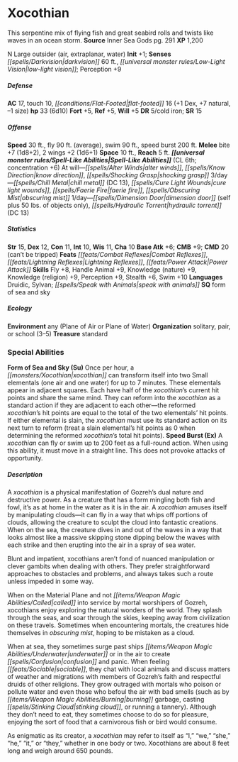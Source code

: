 ﻿---
cssclass: [monsters]
title1: Xocothian
desc_short: This serpentine mix of flying fish and great seabird rolls and twists
  like waves in an ocean storm.
title2: Xocothian
CR: 4
sources:
- name: Inner Sea Gods
  page: 291
  link: http://paizo.com/products/btpy94wj?Pathfinder-Campaign-Setting-Inner-Sea-Gods-Hardcover
XP: 1200
alignment: N
size: Large
type: outsider
subtypes:
- air
- extraplanar
- water
initiative:
  bonus: 1
senses:
  darkvision: 60
  low-light vision: true
AC:
  AC: 17
  touch: 10
  flat_footed: 16
  components:
    dex: 1
    natural: 7
    size: -1
HP:
  HP: 33
  long: 6d10
saves:
  fort: 5
  ref: 5
  will: 5
DR:
- amount: 5
  weakness: cold iron
SR: 15
speeds:
  base: 30
  fly: 90
  fly_maneuverability: average
  swim: 90
  speed burst: 200
attacks:
  melee:
  - - text: bite +7 (1d8+2)
      entries:
      - - damage: 1d8+2
      attack: bite
      bonus:
      - 7
    - text: 2 wings +2 (1d6+1)
      entries:
      - - damage: 1d6+1
      count: 2
      attack: wings
      bonus:
      - 2
space: 10
reach: 5
spell_like_abilities:
  entries:
  - superscripts:
    - APG
    name: alter winds
    source: default
    freq: At will
  - name: know direction
    source: default
    freq: At will
  - name: shocking grasp
    source: default
    freq: At will
  - name: chill metal
    source: default
    freq: 3/day
    DC: 13
  - name: cure light wounds
    source: default
    freq: 3/day
  - name: faerie fire
    source: default
    freq: 3/day
  - name: obscuring mist
    source: default
    freq: 3/day
  - name: dimension door
    source: default
    freq: 1/day
    other: self plus 50 lbs. of objects only
  - superscripts:
    - APG
    name: hydraulic torrent
    source: default
    freq: 1/day
    DC: 13
  sources:
  - name: default
    CL: 6
    concentration: 6
ability_scores:
  STR: 15
  DEX: 12
  CON: 11
  INT: 10
  WIS: 11
  CHA: 10
BAB: 6
CMB: 9
CMD: 20
CMD_other: can't be tripped
feats:
- name: Combat Reflexes
- name: Lightning Reflexes
- name: Power Attack
skills:
  Fly: 8
  Handle Animal: 9
  Knowledge (nature): 9
  Knowledge (religion): 9
  Perception: 9
  Stealth: 6
  Swim: 10
languages:
- Druidic
- Sylvan
- speak with animals
special_qualities:
- form of sea and sky
ecology:
  environment: any (Plane of Air or Plane of Water)
  organization: solitary, pair, or school (3-5)
  treasure_type: standard
special_abilities:
  Form of Sea and Sky (Su): Once per hour, a xocothian can transform itself into two
    Small elementals (one air and one water) for up to 7 minutes. These elementals
    appear in adjacent squares. Each have half of the xocothian's current hit points
    and share the same mind. They can reform into the xocothian as a standard action
    if they are adjacent to each other-the reformed xocothian's hit points are equal
    to the total of the two elementals' hit points. If either elemental is slain,
    the xocothian must use its standard action on its next turn to reform (treat a
    slain elemental's hit points as 0 when determining the reformed xocothian's total
    hit points).
  Speed Burst (Ex): A xocothian can fly or swim up to 200 feet as a full-round action.
    When using this ability, it must move in a straight line. This does not provoke
    attacks of opportunity.
desc_long: |-
  A xocothian is a physical manifestation of Gozreh's dual nature and destructive power. As a creature that has a form mingling both fish and fowl, it's as at home in the water as it is in the air. A xocothian amuses itself by manipulating clouds-it can fly in a way that whips off portions of clouds, allowing the creature to sculpt the cloud into fantastic creations. When on the sea, the creature dives in and out of the waves in a way that looks almost like a massive skipping stone dipping below the waves with each strike and then erupting into the air in a spray of sea water.

  Blunt and impatient, xocothians aren't fond of nuanced manipulation or clever gambits when dealing with others. They prefer straightforward approaches to obstacles and problems, and always takes such a route unless impeded in some way.

  When on the Material Plane and not called into service by mortal worshipers of Gozreh, xocothians enjoy exploring the natural wonders of the world. They splash through the seas, and soar through the skies, keeping away from civilization on these travels. Sometimes when encountering mortals, the creatures hide themselves in obscuring mist, hoping to be mistaken as a cloud.

  When at sea, they sometimes surge past ships underwater or in the air to create confusion and panic. When feeling sociable, they chat with local animals and discuss matters of weather and migrations with members of Gozreh's faith and respectful druids of other religions. They grow outraged with mortals who poison or pollute water and even those who befoul the air with bad smells (such as by burning garbage, casting stinking cloud, or running a tannery). Although they don't need to eat, they sometimes choose to do so for pleasure, enjoying the sort of food that a carnivorous fish or bird would consume.

  As enigmatic as its creator, a xocothian may refer to itself as “I,” “we,” “she,” “he,” “it,” or “they,” whether in one body or two. Xocothians are about 8 feet long and weigh around 650 pounds.

---

# Xocothian
This serpentine mix of flying fish and great seabird rolls and twists like waves in an ocean storm.
**Source** Inner Sea Gods pg. 291
**XP** 1,200

N Large outsider (air, extraplanar, water)
**Init** +1; **Senses** _[[spells/Darkvision|darkvision]]_ 60 ft., _[[universal monster rules/Low-Light Vision|low-light vision]]_; Perception +9

##### Defense

**AC** 17, touch 10, _[[conditions/Flat-Footed|flat-footed]]_ 16 (+1 Dex, +7 natural, –1 size)
**hp** 33 (6d10)
**Fort** +5, **Ref** +5, **Will** +5
**DR** 5/cold iron; **SR** 15

##### Offense
**Speed** 30 ft., fly 90 ft. (average), swim 90 ft., speed burst 200 ft.
**Melee** bite +7 (1d8+2), 2 wings +2 (1d6+1)
**Space** 10 ft., **Reach** 5 ft.
**_[[universal monster rules/Spell-Like Abilities|Spell-Like Abilities]]_** (CL 6th; concentration +6)
At will—_[[spells/Alter Winds|alter winds]]_, _[[spells/Know Direction|know direction]]_, _[[spells/Shocking Grasp|shocking grasp]]_
3/day—_[[spells/Chill Metal|chill metal]]_ (DC 13), _[[spells/Cure Light Wounds|cure light wounds]]_, _[[spells/Faerie Fire|faerie fire]]_, _[[spells/Obscuring Mist|obscuring mist]]_
1/day—_[[spells/Dimension Door|dimension door]]_ (self plus 50 lbs. of objects only), _[[spells/Hydraulic Torrent|hydraulic torrent]]_ (DC 13)

##### Statistics
**Str** 15, **Dex** 12, **Con** 11, **Int** 10, **Wis** 11, **Cha** 10
**Base Atk** +6; **CMB** +9; **CMD** 20 (can’t be tripped)
**Feats** _[[feats/Combat Reflexes|Combat Reflexes]]_, _[[feats/Lightning Reflexes|Lightning Reflexes]]_, _[[feats/Power Attack|Power Attack]]_
**Skills** Fly +8, Handle Animal +9, Knowledge (nature) +9, Knowledge (religion) +9, Perception +9, Stealth +6, Swim +10
**Languages** Druidic, Sylvan; _[[spells/Speak with Animals|speak with animals]]_
**SQ** form of sea and sky

##### Ecology

**Environment** any (Plane of Air or Plane of Water)
**Organization** solitary, pair, or school (3–5)
**Treasure** standard

### Special Abilities

**Form of Sea and Sky (Su)** Once per hour, a _[[monsters/Xocothian|xocothian]]_ can transform itself into two Small elementals (one air and one water) for up to 7 minutes. These elementals appear in adjacent squares. Each have half of the _xocothian_’s current hit points and share the same mind. They can reform into the _xocothian_ as a standard action if they are adjacent to each other—the reformed _xocothian_’s hit points are equal to the total of the two elementals’ hit points. If either elemental is slain, the _xocothian_ must use its standard action on its next turn to reform (treat a slain elemental’s hit points as 0 when determining the reformed _xocothian_’s total hit points).
**Speed Burst (Ex)** A _xocothian_ can fly or swim up to 200 feet as a full-round action. When using this ability, it must move in a straight line. This does not provoke attacks of opportunity.

##### Description

A _xocothian_ is a physical manifestation of Gozreh’s dual nature and destructive power. As a creature that has a form mingling both fish and fowl, it’s as at home in the water as it is in the air. A _xocothian_ amuses itself by manipulating clouds—it can fly in a way that whips off portions of clouds, allowing the creature to sculpt the cloud into fantastic creations. When on the sea, the creature dives in and out of the waves in a way that looks almost like a massive skipping stone dipping below the waves with each strike and then erupting into the air in a spray of sea water.

Blunt and impatient, xocothians aren’t fond of nuanced manipulation or clever gambits when dealing with others. They prefer straightforward approaches to obstacles and problems, and always takes such a route unless impeded in some way.

When on the Material Plane and not _[[items/Weapon Magic Abilities/Called|called]]_ into service by mortal worshipers of Gozreh, xocothians enjoy exploring the natural wonders of the world. They splash through the seas, and soar through the skies, keeping away from civilization on these travels. Sometimes when encountering mortals, the creatures hide themselves in _obscuring mist_, hoping to be mistaken as a cloud.

When at sea, they sometimes surge past ships _[[items/Weapon Magic Abilities/Underwater|underwater]]_ or in the air to create _[[spells/Confusion|confusion]]_ and panic. When feeling _[[feats/Sociable|sociable]]_, they chat with local animals and discuss matters of weather and migrations with members of Gozreh’s faith and respectful druids of other religions. They grow outraged with mortals who poison or pollute water and even those who befoul the air with bad smells (such as by _[[items/Weapon Magic Abilities/Burning|burning]]_ garbage, casting _[[spells/Stinking Cloud|stinking cloud]]_, or running a tannery). Although they don’t need to eat, they sometimes choose to do so for pleasure, enjoying the sort of food that a carnivorous fish or bird would consume.

As enigmatic as its creator, a _xocothian_ may refer to itself as “I,” “we,” “she,” “he,” “it,” or “they,” whether in one body or two. Xocothians are about 8 feet long and weigh around 650 pounds.